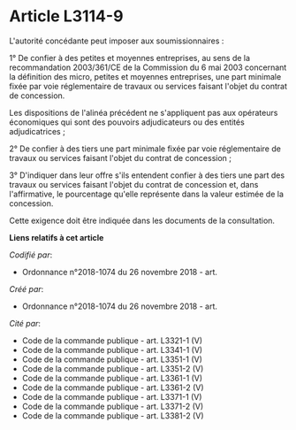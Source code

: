 # Article L3114-9

L'autorité concédante peut imposer aux soumissionnaires :

1° De confier à des petites et moyennes entreprises, au sens de la recommandation 2003/361/CE de la Commission du 6 mai 2003
concernant la définition des micro, petites et moyennes entreprises, une part minimale fixée par voie réglementaire de
travaux ou services faisant l'objet du contrat de concession.

Les dispositions de l'alinéa précédent ne s'appliquent pas aux opérateurs économiques qui sont des pouvoirs adjudicateurs ou
des entités adjudicatrices ;

2° De confier à des tiers une part minimale fixée par voie réglementaire de travaux ou services faisant l'objet du contrat de
concession ;

3° D'indiquer dans leur offre s'ils entendent confier à des tiers une part des travaux ou services faisant l'objet du contrat
de concession et, dans l'affirmative, le pourcentage qu'elle représente dans la valeur estimée de la concession.

Cette exigence doit être indiquée dans les documents de la consultation.

**Liens relatifs à cet article**

_Codifié par_:

  - Ordonnance n°2018-1074 du 26 novembre 2018 - art.

_Créé par_:

  - Ordonnance n°2018-1074 du 26 novembre 2018 - art.

_Cité par_:

  - Code de la commande publique - art. L3321-1 (V)
  - Code de la commande publique - art. L3341-1 (V)
  - Code de la commande publique - art. L3351-1 (V)
  - Code de la commande publique - art. L3351-2 (V)
  - Code de la commande publique - art. L3361-1 (V)
  - Code de la commande publique - art. L3361-2 (V)
  - Code de la commande publique - art. L3371-1 (V)
  - Code de la commande publique - art. L3371-2 (V)
  - Code de la commande publique - art. L3381-2 (V)

